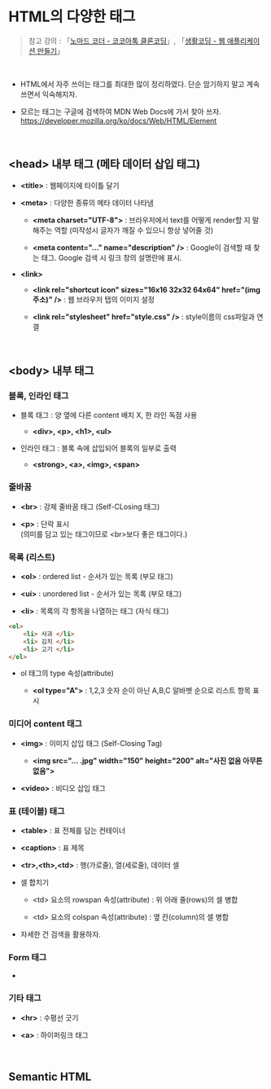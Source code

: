 # HTML의 다양한 태그

>  참고 강의 : 「<a href="https://nomadcoders.co/kokoa-clone">노마드 코더 - 코코아톡 클론코딩</a>」, 「<a href="https://youtube.com/playlist?list=PLuHgQVnccGMAE4Sn_SYvMw5-qEADJcU-X">생활코딩 - 웹 애플리케이션 만들기</a>」

<br/>

* HTML에서 자주 쓰이는 태그를 최대한 많이 정리하였다. 단순 암기하지 말고 계속 쓰면서 익숙해지자.

* 모르는 태그는 구글에 검색하여 MDN Web Docs에 가서 찾아 쓰자. <br/>
https://developer.mozilla.org/ko/docs/Web/HTML/Element

<br/>

## \<head> 내부 태그 (메타 데이터 삽입 태그)

* <strong>\<title></strong> : 웹페이지에 타이틀 달기

* <strong>\<meta></strong> :  다양한 종류의 메타 데이터 나타냄
  
  * <strong>\<meta charset="UTF-8"></strong> : 브라우저에서 text를 어떻게 render할 지 말해주는 역할 (미작성시 글자가 깨질 수 있으니 항상 넣어줄 것)
  
  * <strong>\<meta content="..." name="description" /></strong> : Google이 검색할 때 찾는 태그. Google 검색 시 링크 창의 설명란에 표시.

* <strong>\<link></strong>

  * <strong>\<link rel="shortcut icon" sizes="16x16 32x32 64x64" href="(img 주소)" /></strong> : 웹 브라우저 탭의 이미지 설정

  * <strong>\<link rel="stylesheet" href="style.css" /></strong> : style이름의 css파일과 연결

<br/>

## \<body> 내부 태그

### 블록, 인라인 태그
    
* 블록 태그 : 양 옆에 다른 content 배치 X, 한 라인 독점 사용
    
    * <strong>\<div>, \<p>, \<h1>, \<ul></strong>
    
* 인라인 태그 : 블록 속에 삽입되어 블록의 일부로 출력
    
    * <strong>\<strong>, \<a>, \<img>, \<span></strong>

### 줄바꿈

* <strong>\<br></strong> : 강제 줄바꿈 태그 (Self-CLosing 태그)

* <strong>\<p></strong> : 단락 표시  
(의미를 담고 있는 태그이므로 \<br>보다 좋은 태그이다.)

### 목록 (리스트)

* <strong>\<ol></strong> : ordered list - 순서가 있는 목록 (부모 태그)

* <strong>\<ui></strong> : unordered list - 순서가 있는 목록 (부모 태그)

* <strong>\<li></strong> : 목록의 각 항목을 나열하는 태그 (자식 태그)

```html
<ol>
    <li> 사과 </li>
    <li> 김치 </li>
    <li> 고기 </li>
</ol>
```

* ol 태그의 type 속성(attribute) 

  * <strong>\<ol type="A"></strong> : 1,2,3 숫자 순이 아닌 A,B,C 알바벳 순으로 리스트 항목 표시


### 미디어 content 태그

* <strong>\<img></strong> : 이미지 삽입 태그 (Self-Closing Tag)

  * <strong>\<img src="... .jpg" width="150" height="200" alt="사진 없음 아무튼 없음"></strong>

* <strong>\<video></strong> : 비디오 삽입 태그

### 표 (테이블) 태그

* <strong>\<table></strong> : 표 전체를 담는 컨테이너

* <strong>\<caption></strong> : 표 제목

* <strong>\<tr>,\<th>,\<td></strong> : 행(가로줄), 열(세로줄), 데이터 셀

* 셀 합치기

  * \<td> 요소의 rowspan 속성(attribute) : 위 아래 줄(rows)의 셀 병합

  * \<td> 요소의 colspan 속성(attribute) : 옆 칸(column)의 셀 병합

* 자세한 건 검색을 활용하자.

### Form 태그

*  

### 기타 태그

* <strong>\<hr></strong> : 수평선 긋기

* <strong>\<a></strong> : 하이퍼링크 태그

<br/>

## Semantic HTML